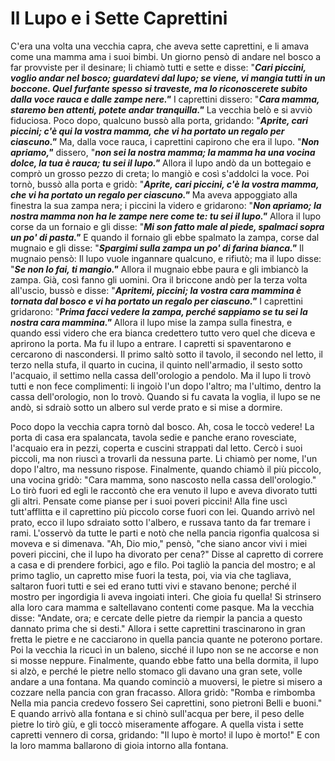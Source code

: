 # Il Lupo e i Sette Caprettini

C'era una volta una vecchia capra, che aveva sette caprettini, e li amava come una mamma ama i suoi bimbi. Un giorno pensò di andare nel bosco a far provviste per il desinare; li chiamò tutti e sette e disse: "***Cari piccini, voglio andar nel bosco; guardatevi dal lupo; se viene, vi mangia tutti in un boccone. Quel furfante spesso si traveste, ma lo riconoscerete subito dalla voce rauca e dalle zampe nere."*** I caprettini dissero: "***Cara mamma, staremo ben attenti, potete andar tranquilla."*** La vecchia belò e si avviò fiduciosa.
Poco dopo, qualcuno bussò alla porta, gridando: "***Aprite, cari piccini; c'è qui la vostra mamma, che vi ha portato un regalo per ciascuno."*** Ma, dalla voce rauca, i caprettini capirono che era il lupo. "***Non apriamo,"*** dissero, "***non sei la nostra mamma; la mamma ha una vocina dolce, la tua è rauca; tu sei il lupo."*** Allora il lupo andò da un bottegaio e comprò un grosso pezzo di creta; lo mangiò e così s'addolci la voce. Poi tornò, bussò alla porta e gridò: "***Aprite, cari piccini, c'è la vostra mamma, che vi ha portato un regalo per ciascuno."*** Ma aveva appoggiato alla finestra la sua zampa nera; i piccini la videro e gridarono: "***Non apriamo; la nostra mamma non ha le zampe nere come te: tu sei il lupo."*** Allora il lupo corse da un fornaio e gli disse: "***Mi son fatto male al piede, spalmaci sopra un po' di pasta."*** E quando il fornaio gli ebbe spalmato la zampa, corse dal mugnaio e gli disse: "***Spargimi sulla zampa un po' di farina bianca."*** Il mugnaio pensò: Il lupo vuole ingannare qualcuno, e rifiutò; ma il lupo disse: "***Se non lo fai, ti mangio."*** Allora il mugnaio ebbe paura e gli imbiancò la zampa. Già, così fanno gli uomini.
Ora il briccone andò per la terza volta all'uscio, bussò e disse: "***Apritemi, piccini; la vostra cara mammina è tornata dal bosco e vi ha portato un regalo per ciascuno."*** I caprettini gridarono: "***Prima facci vedere la zampa, perché sappiamo se tu sei la nostra cara mammina."*** Allora il lupo mise la zampa sulla finestra, e quando essi videro che era bianca credettero tutto vero quel che diceva e aprirono la porta. Ma fu il lupo a entrare. I capretti si spaventarono e cercarono di nascondersi. Il primo saltò sotto il tavolo, il secondo nel letto, il terzo nella stufa, il quarto in cucina, il quinto nell'armadio, il sesto sotto l'acquaio, il settimo nella cassa dell'orologio a pendolo. Ma il lupo li trovò tutti e non fece complimenti: li ingoiò l'un dopo l'altro; ma l'ultimo, dentro la cassa dell'orologio, non lo trovò. Quando si fu cavata la voglia, il lupo se ne andò, si sdraiò sotto un albero sul verde prato e si mise a dormire.

Poco dopo la vecchia capra tornò dal bosco. Ah, cosa le toccò vedere! La porta di casa era spalancata, tavola sedie e panche erano rovesciate, l'acquaio era in pezzi, coperta e cuscini strappati dal letto. Cercò i suoi piccoli, ma non riuscì a trovarli da nessuna parte. Li chiamò per nome, l'un dopo l'altro, ma nessuno rispose. Finalmente, quando chiamò il più piccolo, una vocina gridò: "Cara mamma, sono nascosto nella cassa dell'orologio." Lo tirò fuori ed egli le raccontò che era venuto il lupo e aveva divorato tutti gli altri. Pensate come pianse per i suoi poveri piccini!
Alla fine uscì tutt'afflitta e il caprettino più piccolo corse fuori con lei. Quando arrivò nel prato, ecco il lupo sdraiato sotto l'albero, e russava tanto da far tremare i rami. L'osservò da tutte le parti e notò che nella pancia rigonfia qualcosa si moveva e si dimenava. "Ah, Dio mio," pensò, "che siano ancor vivi i miei poveri piccini, che il lupo ha divorato per cena?" Disse al capretto di correre a casa e di prendere forbici, ago e filo. Poi tagliò la pancia del mostro; e al primo taglio, un capretto mise fuori la testa, poi, via via che tagliava, saltaron fuori tutti e sei ed erano tutti vivi e stavano benone; perché il mostro per ingordigia li aveva ingoiati interi. Che gioia fu quella! Si strinsero alla loro cara mamma e saltellavano contenti come pasque. Ma la vecchia disse: "Andate, ora; e cercate delle pietre da riempir la pancia a questo dannato prima che si desti." Allora i sette caprettini trascinarono in gran fretta le pietre e ne cacciarono in quella pancia quante ne poterono portare. Poi la vecchia la ricucì in un baleno, sicché il lupo non se ne accorse e non si mosse neppure.
Finalmente, quando ebbe fatto una bella dormita, il lupo si alzò, e perché le pietre nello stomaco gli davano una gran sete, volle andare a una fontana. Ma quando cominciò a muoversi, le pietre si misero a cozzare nella pancia con gran fracasso. Allora gridò:
"Romba e rimbomba
Nella mia pancia credevo fossero
Sei caprettini, sono pietroni
Belli e buoni."
E quando arrivò alla fontana e si chinò sull'acqua per bere, il peso delle pietre lo tirò giù, e gli toccò miseramente affogare. A quella vista i sette capretti vennero di corsa, gridando: "Il lupo è morto! il lupo è morto!" E con la loro mamma ballarono di gioia intorno alla fontana.
